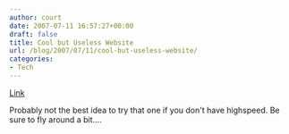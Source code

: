 ```yaml
---
author: court
date: 2007-07-11 16:57:27+00:00
draft: false
title: Cool but Useless Website
url: /blog/2007/07/11/cool-but-useless-website/
categories:
- Tech
---
```


[Link](http://www.ff0000.com/)

Probably not the best idea to try that one if you don't have highspeed.
Be sure to fly around a bit....
